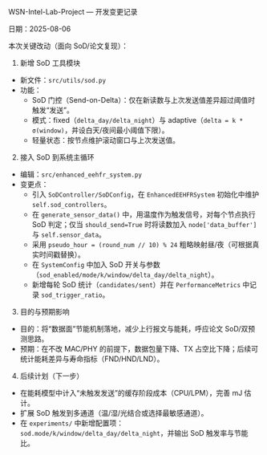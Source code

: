 WSN-Intel-Lab-Project — 开发变更记录

日期：2025-08-06

本次关键改动（面向 SoD/论文复现）：

1) 新增 SoD 工具模块
- 新文件：`src/utils/sod.py`
- 功能：
  - SoD 门控（Send-on-Delta）：仅在新读数与上次发送值差异超过阈值时触发“发送”。
  - 模式：fixed（`delta_day/delta_night`）与 adaptive（`delta = k * σ(window)`，并设白天/夜间最小阈值下限）。
  - 轻量状态：按节点维护滚动窗口与上次发送值。

2) 接入 SoD 到系统主循环
- 编辑：`src/enhanced_eehfr_system.py`
- 变更点：
  - 引入 `SoDController/SoDConfig`，在 `EnhancedEEHFRSystem` 初始化中维护 `self.sod_controllers`。
  - 在 `generate_sensor_data()` 中，用温度作为触发信号，对每个节点执行 SoD 判定；仅当 `should_send=True` 时将读数加入 `node['data_buffer']` 与 `self.sensor_data`。
  - 采用 `pseudo_hour = (round_num // 10) % 24` 粗略映射昼/夜（可根据真实时间戳替换）。
  - 在 `SystemConfig` 中加入 SoD 开关与参数（`sod_enabled/mode/k/window/delta_day/delta_night`）。
  - 新增每轮 SoD 统计（`candidates/sent`）并在 `PerformanceMetrics` 中记录 `sod_trigger_ratio`。

3) 目的与预期影响
- 目的：将“数据面”节能机制落地，减少上行报文与能耗，呼应论文 SoD/双预测思路。
- 预期：在不改 MAC/PHY 的前提下，数据包量下降、TX 占空比下降；后续可统计能耗差异与寿命指标（FND/HND/LND）。

4) 后续计划（下一步）
- 在能耗模型中计入“未触发发送”的缓存阶段成本（CPU/LPM），完善 mJ 估计。
- 扩展 SoD 触发到多通道（温/湿/光结合或选择最敏感通道）。
- 在 `experiments/` 中新增配置项：`sod.mode/k/window/delta_day/delta_night`，并输出 SoD 触发率与节能比。


